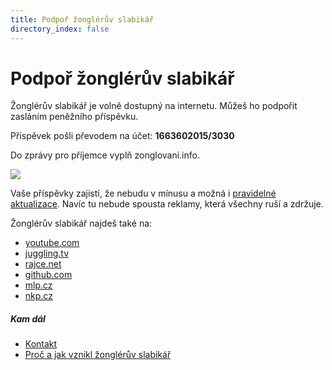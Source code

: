 ```yaml
---
title: Podpoř žonglérův slabikář
directory_index: false
---
```


# Podpoř žonglérův slabikář

Žonglérův slabikář je volně dostupný na internetu. Můžeš ho podpořit zasláním peněžního příspěvku.

Příspěvek pošli převodem na účet: **1663602015/3030**

Do zprávy pro příjemce vyplň zonglovani.info.

[![](/img/q/qr-platba-500kc.png)](/img/q/qr-platba-500kc.png)

Vaše příspěvky zajistí, že nebudu v mínusu a možná i [pravidelné aktualizace](https://github.com/petrkle/zongleruv-slabikar/commits/master "Seznam změn v žonglérově slabikáři"). Navíc tu nebude spousta reklamy, která všechny ruší a zdržuje.

Žonglérův slabikář najdeš také na:

- [youtube.com](https://www.youtube.com/ZongleruvSlabikar)
- [juggling.tv](https://juggling.tv/users/4431/zonglovani.info)
- [rajce.net](https://zonglovani.rajce.idnes.cz/)
- [github.com](https://github.com/petrkle/zongleruv-slabikar)
- [mlp.cz](https://search.mlp.cz/cz/titul/zongleruv-slabikar/4131041/ "Záznam v katalogu Městské knihovny v Praze")
- [nkp.cz](https://aleph.nkp.cz/F/?func=direct&doc_number=002609718&local_base=NKC "Záznam v databázi Národní knihovny ČR")

##### Kam dál

- [Kontakt](/kontakt.html "Kontaktní údaje")
- [Proč a jak vznikl žonglérův slabikář](/proc-a-jak.html "Proč a jak vznikl žonglérův slabikář")
